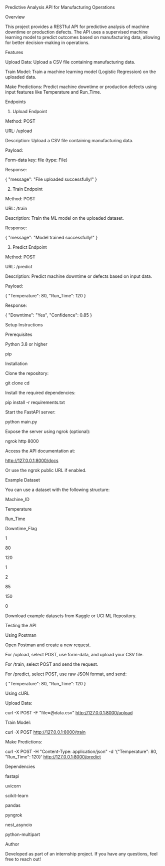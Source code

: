 Predictive Analysis API for Manufacturing Operations

Overview

This project provides a RESTful API for predictive analysis of machine downtime or production defects. The API uses a supervised machine learning model to predict outcomes based on manufacturing data, allowing for better decision-making in operations.

Features

Upload Data: Upload a CSV file containing manufacturing data.

Train Model: Train a machine learning model (Logistic Regression) on the uploaded data.

Make Predictions: Predict machine downtime or production defects using input features like Temperature and Run_Time.

Endpoints

1. Upload Endpoint

Method: POST

URL: /upload

Description: Upload a CSV file containing manufacturing data.

Payload:

Form-data key: file (type: File)

Response:

{
  "message": "File uploaded successfully!"
}

2. Train Endpoint

Method: POST

URL: /train

Description: Train the ML model on the uploaded dataset.

Response:

{
  "message": "Model trained successfully!"
}

3. Predict Endpoint

Method: POST

URL: /predict

Description: Predict machine downtime or defects based on input data.

Payload:

{
  "Temperature": 80,
  "Run_Time": 120
}

Response:

{
  "Downtime": "Yes",
  "Confidence": 0.85
}

Setup Instructions

Prerequisites

Python 3.8 or higher

pip

Installation

Clone the repository:

git clone <repository-url>
cd <repository-folder>

Install the required dependencies:

pip install -r requirements.txt

Start the FastAPI server:

python main.py

Expose the server using ngrok (optional):

ngrok http 8000

Access the API documentation at:

http://127.0.0.1:8000/docs

Or use the ngrok public URL if enabled.

Example Dataset

You can use a dataset with the following structure:

Machine_ID

Temperature

Run_Time

Downtime_Flag

1

80

120

1

2

85

150

0

Download example datasets from Kaggle or UCI ML Repository.

Testing the API

Using Postman

Open Postman and create a new request.

For /upload, select POST, use form-data, and upload your CSV file.

For /train, select POST and send the request.

For /predict, select POST, use raw JSON format, and send:

{
  "Temperature": 80,
  "Run_Time": 120
}

Using cURL

Upload Data:

curl -X POST -F "file=@data.csv" http://127.0.0.1:8000/upload

Train Model:

curl -X POST http://127.0.0.1:8000/train

Make Predictions:

curl -X POST -H "Content-Type: application/json" -d '{"Temperature": 80, "Run_Time": 120}' http://127.0.0.1:8000/predict

Dependencies

fastapi

uvicorn

scikit-learn

pandas

pyngrok

nest_asyncio

python-multipart

Author

Developed as part of an internship project. If you have any questions, feel free to reach out!
